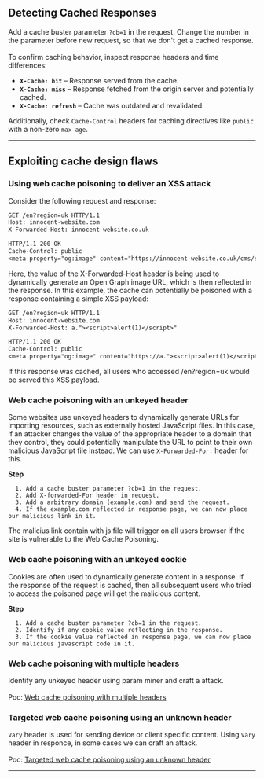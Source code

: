 ## **Detecting Cached Responses**

Add a cache buster parameter ```?cb=1``` in the request. Change the number in the parameter before new request, so that we don't get a cached response. 
<br>
<br>
To confirm caching behavior, inspect response headers and time differences:

- **`X-Cache: hit`** – Response served from the cache.  
- **`X-Cache: miss`** – Response fetched from the origin server and potentially cached.  
- **`X-Cache: refresh`** – Cache was outdated and revalidated.

Additionally, check `Cache-Control` headers for caching directives like `public` with a non-zero `max-age`.

---

## Exploiting cache design flaws

### Using web cache poisoning to deliver an XSS attack

Consider the following request and response:

```txt
GET /en?region=uk HTTP/1.1
Host: innocent-website.com
X-Forwarded-Host: innocent-website.co.uk

HTTP/1.1 200 OK
Cache-Control: public
<meta property="og:image" content="https://innocent-website.co.uk/cms/social.png" />
```

Here, the value of the X-Forwarded-Host header is being used to dynamically generate an Open Graph image URL, which is then reflected in the response. In this example, the cache can potentially be poisoned with a response containing a simple XSS payload:

```txt
GET /en?region=uk HTTP/1.1
Host: innocent-website.com
X-Forwarded-Host: a."><script>alert(1)</script>"

HTTP/1.1 200 OK
Cache-Control: public
<meta property="og:image" content="https://a."><script>alert(1)</script>"/cms/social.png" />
```

If this response was cached, all users who accessed /en?region=uk would be served this XSS payload.

### Web cache poisoning with an unkeyed header

Some websites use unkeyed headers to dynamically generate URLs for importing resources, such as externally hosted JavaScript files. In this case, if an attacker changes the value of the appropriate header to a domain that they control, they could potentially manipulate the URL to point to their own malicious JavaScript file instead. We can use ```X-Forwarded-For:``` header for this.

**Step**
```
  1. Add a cache buster parameter ?cb=1 in the request.
  2. Add X-forwarded-For header in request.
  3. Add a arbitrary domain (example.com) and send the request.
  4. If the example.com reflected in response page, we can now place our malicious link in it.
```
The malicius link contain with js file will trigger on all users browser if the site is vulnerable to the Web Cache Poisoning.

### Web cache poisoning with an unkeyed cookie

Cookies are often used to dynamically generate content in a response. If the response of the request is cached, then all subsequent users who tried to access the poisoned page will get the malicious content. 

**Step**
```
  1. Add a cache buster parameter ?cb=1 in the request.
  2. Identify if any cookie value reflecting in the response.
  3. If the cookie value reflected in response page, we can now place our malicious javascript code in it.
```

### Web cache poisoning with multiple headers

Identify any unkeyed header using param miner and craft a attack.
<br>
<br>
Poc: [Web cache poisoning with multiple headers](https://portswigger.net/web-security/web-cache-poisoning/exploiting-design-flaws/lab-web-cache-poisoning-with-multiple-headers)

### Targeted web cache poisoning using an unknown header

```Vary``` header is used for sending device or client specific content. Using ```Vary``` header in responce, in some cases we can craft an attack.
<br>
<br>
Poc: [Targeted web cache poisoning using an unknown header](https://portswigger.net/web-security/web-cache-poisoning/exploiting-design-flaws/lab-web-cache-poisoning-targeted-using-an-unknown-header)

---

## 
